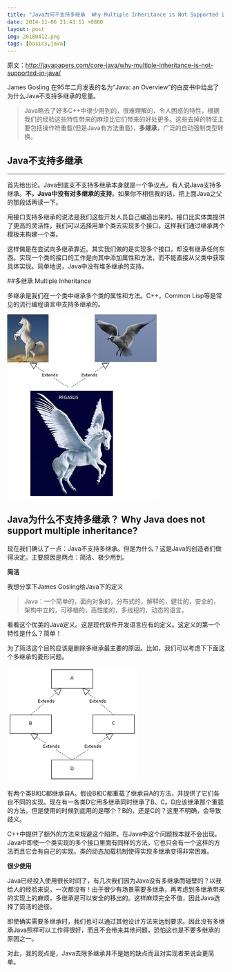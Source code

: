 ```yaml
---
title: "Java为何不支持多继承  Why Multiple Inheritance is Not Supported in Java"
date: 2014-11-06 21:43:11 +0800
layout: post
img: 20180412.png
tags: [basics,java]
---
```

原文：http://javapapers.com/core-java/why-multiple-inheritance-is-not-supported-in-java/

James Gosling 在95年二月发表的名为“Java: an Overview”的白皮书中给出了为什么Java不支持多继承的思量。
>Java略去了好多C++中很少用到的，很难理解的，令人困惑的特性，根据我们的经验这些特性带来的麻烦比它们带来的好处更多。这些去掉的特征主要包括操作符重载(但是Java有方法重载)，**多继承**，广泛的自动强制类型转换。


## Java不支持多继承
------------------

首先给出论。Java到底支不支持多继承本身就是一个争议点。有人说Java支持多继承。**不，Java中没有对多继承的支持**。如果你不相信我的话，把上面Java之父的那段话再读一下。

用接口支持多继承的说法是我们这些开发人员自己编造出来的。接口比实体类提供了更高的灵活性，我们可以选择用单个类去实现多个接口。这样我们通过继承两个模板来构建一个类。

这样做是在尝试向多继承靠近。其实我们做的是实现多个接口，却没有继承任何东西。实现一个类的接口的工作是向其中添加属性和方法，而不能直接从父类中获取具体实现。简单地说，Java中没有堆多继承的支持。
<!--more-->
##多继承 Multiple Inheritance

多继承是我们在一个类中继承多个类的属性和方法。C++，Common Lisp等是常见的流行编程语言中支持多继承的。

![Multiple-Inheritance](Multiple-Inheritance.png)

## Java为什么不支持多继承？  Why Java does not support multiple inheritance?

现在我们确认了一点：Java不支持多继承。但是为什么？这是Java的创造者们做得决定。主要原因是两点：简洁、极少用到。

**简洁**

我想分享下James Gosling给Java下的定义
>Java：一个简单的，面向对象的，分布式的，解释的，健壮的，安全的，架构中立的，可移植的，高性能的，多线程的，动态的语言。

看看这个优美的Java定义。这是现代软件开发语言应有的定义。这定义的第一个特性是什么？简单！

为了简洁这个目的应该是删除多继承最主要的原因。比如，我们可以考虑下下面这个多继承的菱形问题。

![Diamond-Problem](Diamond-Problem-of-Multiple-Inheritance.png)

有两个类B和C都继承自A。假设B和C都重载了继承自A的方法，并提供了它们各自不同的实现。现在有一各类D它用多继承同时继承了B、C。D应该继承那个重载的方法，但是使用的时候到底用的是哪个？B的，还是C的？这里不明确，会导致歧义。

C++中提供了额外的方法来规避这个陷阱。在Java中这个问题根本就不会出现。Java中即使一个类实现的多个接口里面有同样的方法，它也只会有一个这样的方法而且它会有自己的实现。类的动态加载机制使得实现多继承变得非常困难。

**很少使用**

Java已经投入使用很长时间了，有几次我们因为Java没有多继承而碰壁的？以我给人的经验来说，一次都没有！由于很少有场景需要多继承，再考虑到多继承带来的实现上的麻烦，多继承是可以安全的移出的。这样麻烦完全不值，因此Java选择了简洁的途径。

即使确实需要多继承时，我们也可以通过其他设计方法来达到要求。因此没有多继承Java照样可以工作得很好，而且不会带来其他问题，恐怕这也是不要多继承的原因之一。

对此，我的观点是，Java去除多继承并不是她的缺点而且对实现者来说会更简单。

